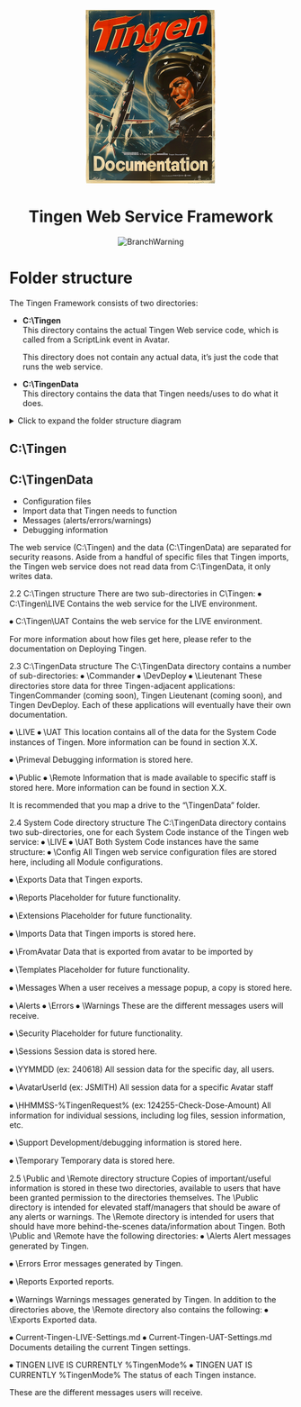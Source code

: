 <!-- u240925 -->

<div align="center">

  ![logo](../../.github/Images/Logos/TingenDocumentation-232x308.png)

  <h1>
    Tingen Web Service Framework
  </h1>

![BranchWarning](https://img.shields.io/badge/BASED%20ON%20Tingen%2024.9-white?style=for-the-badge)

</div>

# Folder structure

The Tingen Framework consists of two directories:

* **C:\Tingen**  
  This directory contains the actual Tingen Web service code, which is called from a ScriptLink event in Avatar.
  
  This directory does not contain any actual data, it’s just the code that runs the web service.

* **C:\TingenData**  
  This directory contains the data that Tingen needs/uses to do what it does.

<!--
  Since the folder structure diagram is pretty long, we'll start it minimized
  and allow readers to expand it.

  Leave this as-is, it doesn't need backticks to show code.
-->

<details>
  <summary>Click to expand the folder structure diagram</summary>

    .
    ├── Tingen
    │   ├── Archive
    │   ├── LIVE
    │   │   ├── bin
    │   ├── UAT
    │   │   ├── bin  
    ├── TingenData
    │   ├── Commander
    │   ├── DevDeploy
    │   │   ├── Logs
    │   │   ├── Staging
    │   ├── LIVE
    │   │   ├── Config
    │   │   ├── Exports
    │   │   │   ├── Reports
    │   │   ├── Extensions
    │   │   ├── Imports
    │   │   │   ├── FromAvatar
    │   │   │   ├── Templates
    │   │   ├── Messages
    │   │   │   ├── Alerts
    │   │   │   ├── Errors
    │   │   │   ├── Warnings
    │   │   ├── Security
    │   │   ├── Sessions
    │   │   ├── Support
    │   │   │   ├── Admin
    │   │   │   ├── Archive
    │   │   │   ├── Debugging
    │   │   │   ├── Logs
    │   │   ├── Temporary
    │   ├── Primeval
    │   ├── Public
    │   │   ├── Alerts
    │   │   ├── Errors
    │   │   ├── Errors
    │   │   ├── Reports
    │   │   ├── Warnings
    │   ├── Remote
    │   │   ├── Alerts
    │   │   ├── Errors
    │   │   ├── Errors
    │   │   ├── Reports
    │   │   ├── Sessions
    │   │   ├── Warnings
    │   ├── UAT
    │   │   ├── Config
    │   │   ├── Exports
    │   │   │   ├── Reports
    │   │   ├── Extensions
    │   │   ├── Imports
    │   │   │   ├── FromAvatar
    │   │   │   ├── Templates
    │   │   ├── Messages
    │   │   │   ├── Alerts
    │   │   │   ├── Errors
    │   │   │   ├── Warnings
    │   │   ├── Security
    │   │   ├── Sessions
    │   │   ├── Support
    │   │   │   ├── Admin
    │   │   │   ├── Archive
    │   │   │   ├── Debugging
    │   │   │   ├── Logs
    │   │   ├── Temporary

</details>












## C:\Tingen

## C:\TingenData










  * Configuration files
  * Import data that Tingen needs to function
  * Messages (alerts/errors/warnings)
  * Debugging information


The web service (C:\Tingen) and the data (C:\TingenData) are separated for security reasons. Aside from a handful of specific files that Tingen imports, the Tingen web service does not read data from C:\TingenData, it only writes data.









2.2 C:\Tingen structure
There are two sub-directories in C\Tingen:
⦁	C:\Tingen\LIVE
Contains the web service for the LIVE environment.

⦁	C:\Tingen\UAT
Contains the web service for the LIVE environment.

For more information about how files get here, please refer to the documentation on Deploying Tingen.

2.3 C:\TingenData structure
The C:\TingenData directory contains a number of sub-directories:
⦁	\Commander
⦁	\DevDeploy
⦁	\Lieutenant
These directories store data for three Tingen-adjacent applications:  TingenCommander (coming soon), Tingen Lieutenant (coming soon), and Tingen DevDeploy. Each of these applications will eventually have their own documentation.

⦁	\LIVE
⦁	\UAT
This location contains all of the data for the System Code instances of Tingen. More information can be found in section X.X.

⦁	\Primeval
Debugging information is stored here.

⦁	\Public
⦁	\Remote
Information that is made available to specific staff is stored here. More information can be found in section X.X.

It is recommended that you map a drive to the “\TingenData” folder.


2.4 System Code directory structure
The C:\TingenData directory contains two sub-directories, one for each System Code instance of the Tingen web service:
⦁	\LIVE
⦁	\UAT
Both System Code instances have the same structure:
⦁	\Config
All Tingen web service configuration files are stored here, including all Module configurations.

⦁	\Exports
Data that Tingen exports.

⦁	\Reports
Placeholder for future functionality.

⦁	\Extensions
Placeholder for future functionality.

⦁	\Imports
Data that Tingen imports is stored here.

⦁	\FromAvatar
Data that is exported from avatar to be imported by 

⦁	\Templates
Placeholder for future functionality.

⦁	\Messages
When a user receives a message popup, a copy is stored here.

⦁	\Alerts
⦁	\Errors
⦁	\Warnings
These are the different messages users will receive.	

⦁	\Security
Placeholder for future functionality.


⦁	\Sessions
Session data is stored here.

⦁	\YYMMDD (ex: 240618)
All session data for the specific day, all users.

⦁	\AvatarUserId (ex: JSMITH)
All session data for a specific Avatar staff

⦁	\HHMMSS-%TingenRequest% (ex: 124255-Check-Dose-Amount)
All information for individual sessions, including log files, session information, etc.

⦁	\Support
Development/debugging information is stored here.

⦁	\Temporary
Temporary data is stored here.

2.5 \Public and \Remote directory structure
Copies of important/useful information is stored in these two directories, available to users that have been granted permission to the directories themselves.
The \Public directory is intended for elevated staff/managers that should be aware of any alerts or warnings.
The \Remote directory is intended for users that should have more behind-the-scenes data/information about Tingen.
Both \Public and \Remote have the following directories:
⦁	\Alerts
Alert messages generated by Tingen.

⦁	\Errors
Error messages generated by Tingen.

⦁	\Reports
Exported reports.

⦁	\Warnings
Warnings messages generated by Tingen.
In addition to the directories above, the \Remote directory also contains the following:
⦁	\Exports
Exported data.

⦁	Current-Tingen-LIVE-Settings.md
⦁	Current-Tingen-UAT-Settings.md
Documents detailing the current Tingen settings.

⦁	TINGEN LIVE IS CURRENTLY %TingenMode%
⦁	TINGEN UAT IS CURRENTLY %TingenMode%
The status of each Tingen instance.





These are the different messages users will receive.
 
